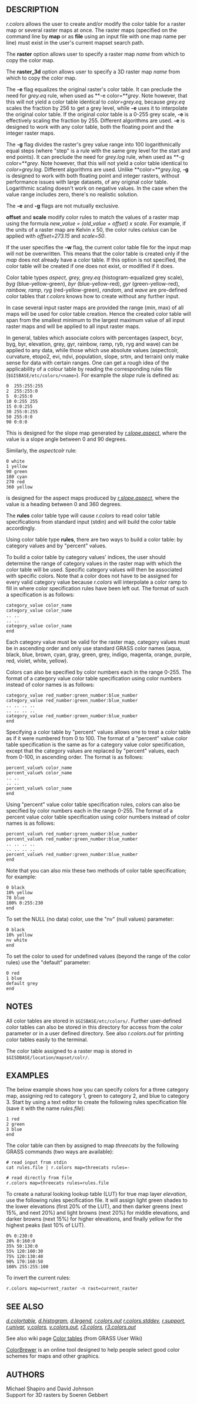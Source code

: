 ## DESCRIPTION

*r.colors* allows the user to create and/or modify the color table for a
raster map or several raster maps at once. The raster maps (specified on
the command line by **map** or as **file** using an input file with one
map name per line) must exist in the user\'s current mapset search path.

The **raster** option allows user to specify a raster map *name* from
which to copy the color map.

The **raster_3d** option allows user to specify a 3D raster map *name*
from which to copy the color map.

The **-e** flag equalizes the original raster\'s color table. It can
preclude the need for *grey.eq* rule, when used as **-e color=***grey*.
Note however, that this will not yield a color table identical to
*color=grey.eq*, because *grey.eq* scales the fraction by 256 to get a
grey level, while **-e** uses it to interpolate the original color
table. If the original color table is a 0-255 grey scale, **-e** is
effectively scaling the fraction by 255. Different algorithms are used.
**-e** is designed to work with any color table, both the floating point
and the integer raster maps.

The **-g** flag divides the raster\'s grey value range into 100
logarithmically equal steps (where \"step\" is a rule with the same grey
level for the start and end points). It can preclude the need for
*grey.log* rule, when used as **-g color=***grey*. Note however, that
this will not yield a color table identical to *color=grey.log*.
Different algorithms are used. Unlike **color=***grey.log*, **-g** is
designed to work with both floating point and integer rasters, without
performance issues with large datasets, of any original color table.
Logarithmic scaling doesn\'t work on negative values. In the case when
the value range includes zero, there\'s no realistic solution.

The **-e** and **-g** flags are not mutually exclusive.

**offset** and **scale** modify color rules to match the values of a
raster map using the formula *new_value = (old_value + offset) x scale*.
For example, if the units of a raster map are Kelvin x 50, the color
rules *celsius* can be applied with *offset=273.15* and *scale=50*.

If the user specifies the **-w** flag, the current color table file for
the input map will not be overwritten. This means that the color table
is created only if the *map* does not already have a color table. If
this option is not specified, the color table will be created if one
does not exist, or modified if it does.

Color table types *aspect, grey, grey.eq* (histogram-equalized grey
scale), *byg* (blue-yellow-green), *byr* (blue-yellow-red), *gyr*
(green-yellow-red), *rainbow, ramp, ryg* (red-yellow-green), *random*,
and *wave* are pre-defined color tables that *r.colors* knows how to
create without any further input.

In case several input raster maps are provided the range (min, max) of
all maps will be used for color table creation. Hence the created color
table will span from the smallest minimum to the largest maximum value
of all input raster maps and will be applied to all input raster maps.

In general, tables which associate colors with percentages (aspect,
bcyr, byg, byr, elevation, grey, gyr, rainbow, ramp, ryb, ryg and wave)
can be applied to any data, while those which use absolute values
(aspectcolr, curvature, etopo2, evi, ndvi, population, slope, srtm, and
terrain) only make sense for data with certain ranges. One can get a
rough idea of the applicability of a colour table by reading the
corresponding rules file (`$GISBASE/etc/colors/<name>`). For example the
*slope* rule is defined as:

```
0  255:255:255
2  255:255:0
5  0:255:0
10 0:255 255
15 0:0:255
30 255:0:255
50 255:0:0
90 0:0:0
```

This is designed for the slope map generated by
*[r.slope.aspect](r.slope.aspect.html)*, where the value is a slope
angle between 0 and 90 degrees.

Similarly, the *aspectcolr* rule:

```
0 white
1 yellow
90 green
180 cyan
270 red
360 yellow
```

is designed for the aspect maps produced by
*[r.slope.aspect](r.slope.aspect.html)*, where the value is a heading
between 0 and 360 degrees.

The **rules** color table type will cause *r.colors* to read color table
specifications from standard input (stdin) and will build the color
table accordingly.

Using color table type **rules**, there are two ways to build a color
table: by category values and by \"percent\" values.

To build a color table by category values\' indices, the user should
determine the range of category values in the raster map with which the
color table will be used. Specific category values will then be
associated with specific colors. Note that a color does not have to be
assigned for every valid category value because *r.colors* will
interpolate a color ramp to fill in where color specification rules have
been left out. The format of such a specification is as follows:

```
category_value color_name
category_value color_name
.. ..
.. ..
category_value color_name
end
```

Each category value must be valid for the raster map, category values
must be in ascending order and only use standard GRASS color names
(aqua, black, blue, brown, cyan, gray, green, grey, indigo, magenta,
orange, purple, red, violet, white, yellow).

Colors can also be specified by color numbers each in the range 0-255.
The format of a category value color table specification using color
numbers instead of color names is as follows:

```
category_value red_number:green_number:blue_number
category_value red_number:green_number:blue_number
.. .. .. ..
.. .. .. ..
category_value red_number:green_number:blue_number
end
```

Specifying a color table by \"percent\" values allows one to treat a
color table as if it were numbered from 0 to 100. The format of a
\"percent\" value color table specification is the same as for a
category value color specification, except that the category values are
replaced by \"percent\" values, each from 0-100, in ascending order. The
format is as follows:

```
percent_value% color_name
percent_value% color_name
.. ..
.. ..
percent_value% color_name
end
```

Using \"percent\" value color table specification rules, colors can also
be specified by color numbers each in the range 0-255. The format of a
percent value color table specification using color numbers instead of
color names is as follows:

```
percent_value% red_number:green_number:blue_number
percent_value% red_number:green_number:blue_number
.. .. .. ..
.. .. .. ..
percent_value% red_number:green_number:blue_number
end
```

Note that you can also mix these two methods of color table
specification; for example:

```
0 black
10% yellow
78 blue
100% 0:255:230
end
```

To set the NULL (no data) color, use the \"nv\" (null values) parameter:

```
0 black
10% yellow
nv white
end
```

To set the color to used for undefined values (beyond the range of the
color rules) use the \"default\" parameter:

```
0 red
1 blue
default grey
end
```

## NOTES

All color tables are stored in `$GISBASE/etc/colors/`. Further
user-defined color tables can also be stored in this directory for
access from the *color* parameter or in a user defined directory. See
also *r.colors.out* for printing color tables easily to the terminal.

The color table assigned to a raster map is stored in
`$GISDBASE/location/mapset/colr/`.

## EXAMPLES

The below example shows how you can specify colors for a three category
map, assigning red to category 1, green to category 2, and blue to
category 3. Start by using a text editor to create the following rules
specification file (save it with the name *rules.file*):

```
1 red
2 green
3 blue
end
```

The color table can then by assigned to map *threecats* by the following
GRASS commands (two ways are available):

```
# read input from stdin
cat rules.file | r.colors map=threecats rules=-

# read directly from file
r.colors map=threecats rules=rules.file
```

To create a natural looking lookup table (LUT) for true map layer
*elevation*, use the following rules specification file. It will assign
light green shades to the lower elevations (first 20% of the LUT), and
then darker greens (next 15%, and next 20%) and light browns (next 20%)
for middle elevations, and darker browns (next 15%) for higher
elevations, and finally yellow for the highest peaks (last 10% of LUT).

```
0% 0:230:0
20% 0:160:0
35% 50:130:0
55% 120:100:30
75% 120:130:40
90% 170:160:50
100% 255:255:100
```

To invert the current rules:

```
r.colors map=current_raster -n rast=current_raster
```

## SEE ALSO

*[d.colortable](d.colortable.html), [d.histogram](d.histogram.html),
[d.legend](d.legend.html), [r.colors.out](r.colors.out.html)
[r.colors.stddev](r.colors.stddev.html), [r.support](r.support.html),
[r.univar](r.univar.html), [v.colors](v.colors.html),
[v.colors.out](v.colors.out.html), [r3.colors](r3.colors.html),
[r3.colors.out](r3.colors.out.html)*

See also wiki page [Color
tables](https://grasswiki.osgeo.org/wiki/Color_tables) (from GRASS User
Wiki)

[ColorBrewer](http://colorbrewer.org) is an online tool designed to help
people select good color schemes for maps and other graphics.

## AUTHORS

Michael Shapiro and David Johnson\
Support for 3D rasters by Soeren Gebbert
